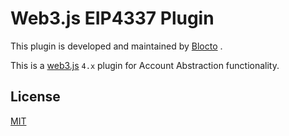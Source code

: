 Web3.js EIP4337 Plugin
===========
This plugin is developed and maintained by [Blocto](https://blocto.io/) .

This is a [web3.js](https://github.com/web3/web3.js) `4.x` plugin for Account Abstraction functionality.


License
-------

[MIT](https://choosealicense.com/licenses/mit/)
